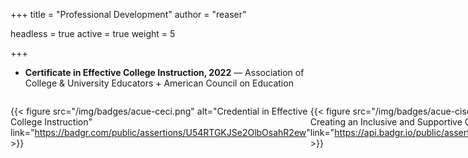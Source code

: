 +++
title = "Professional Development"
author = "reaser"

headless = true
active = true
weight = 5

+++

+ **Certificate in Effective College Instruction, 2022** — Association of College & University Educators + American Council on Education

<div style="display: inline-flex;">

{{< figure src="/img/badges/acue-ceci.png" alt="Credential in Effective College Instruction" link="https://badgr.com/public/assertions/U54RTGKJSe2OlbOsahR2ew" >}} &nbsp;

{{< figure src="/img/badges/acue-cisole.png" alt="Microcredential in Creating an Inclusive and Supportive Online Learning Environment" link="https://api.badgr.io/public/assertions/fI_z3HNoQLugTdUSrRI90A" >}} &nbsp;

{{< figure src="/img/badges/acue-palo.png" alt="Microcredential in Promoting Active Learning Online" link="https://api.badgr.io/public/assertions/2hhkF9VORpKwoazXe7Zdog" >}} &nbsp;

{{< figure src="/img/badges/acue-dlcec.png" alt="Microcredential in Designing Learner-Centered and Equitable Courses" link="https://api.badgr.io/public/assertions/3kvfALRbS8iHJi2O2Ex6SA" >}} &nbsp;

{{< figure src="/img/badges/acue-iipll.png" alt="Microcredential in Inspiring Inquiry and Preparing Lifelong Learners" link="https://badgr.com/public/assertions/IRA5e7bEQSO9VXzvmVLkAw" >}}

</div>
